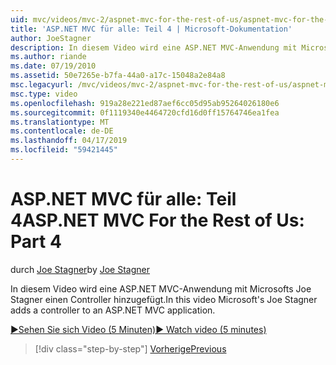 ```yaml
---
uid: mvc/videos/mvc-2/aspnet-mvc-for-the-rest-of-us/aspnet-mvc-for-the-rest-of-us-part-4
title: 'ASP.NET MVC für alle: Teil 4 | Microsoft-Dokumentation'
author: JoeStagner
description: In diesem Video wird eine ASP.NET MVC-Anwendung mit Microsofts Joe Stagner einen Controller hinzugefügt.
ms.author: riande
ms.date: 07/19/2010
ms.assetid: 50e7265e-b7fa-44a0-a17c-15048a2e84a8
msc.legacyurl: /mvc/videos/mvc-2/aspnet-mvc-for-the-rest-of-us/aspnet-mvc-for-the-rest-of-us-part-4
msc.type: video
ms.openlocfilehash: 919a28e221ed87aef6cc05d95ab95264026180e6
ms.sourcegitcommit: 0f1119340e4464720cfd16d0ff15764746ea1fea
ms.translationtype: MT
ms.contentlocale: de-DE
ms.lasthandoff: 04/17/2019
ms.locfileid: "59421445"
---
```

# <a name="aspnet-mvc-for-the-rest-of-us-part-4"></a><span data-ttu-id="9f468-103">ASP.NET MVC für alle: Teil 4</span><span class="sxs-lookup"><span data-stu-id="9f468-103">ASP.NET MVC For the Rest of Us: Part 4</span></span>

<span data-ttu-id="9f468-104">durch [Joe Stagner](https://github.com/JoeStagner)</span><span class="sxs-lookup"><span data-stu-id="9f468-104">by [Joe Stagner](https://github.com/JoeStagner)</span></span>

<span data-ttu-id="9f468-105">In diesem Video wird eine ASP.NET MVC-Anwendung mit Microsofts Joe Stagner einen Controller hinzugefügt.</span><span class="sxs-lookup"><span data-stu-id="9f468-105">In this video Microsoft's Joe Stagner adds a controller to an ASP.NET MVC application.</span></span>

[<span data-ttu-id="9f468-106">&#9654;Sehen Sie sich Video (5 Minuten)</span><span class="sxs-lookup"><span data-stu-id="9f468-106">&#9654; Watch video (5 minutes)</span></span>](https://channel9.msdn.com/Blogs/ASP-NET-Site-Videos/aspnet-mvc-for-the-rest-of-us-part-4)

> [!div class="step-by-step"]
> [<span data-ttu-id="9f468-107">Vorherige</span><span class="sxs-lookup"><span data-stu-id="9f468-107">Previous</span></span>](aspnet-mvc-for-the-rest-of-us-part-3.md)
